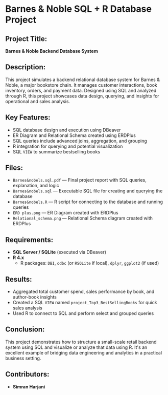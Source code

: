 # Barnes & Noble SQL + R Database Project

## Project Title:  
**Barnes & Noble Backend Database System**

## Description:  
This project simulates a backend relational database system for Barnes & Noble, a major bookstore chain. It manages customer interactions, book inventory, orders, and payment data. Designed using SQL and analyzed through R, this project showcases data design, querying, and insights for operational and sales analysis.

## Key Features:
- SQL database design and execution using DBeaver
- ER Diagram and Relational Schema created using ERDPlus
- SQL queries include advanced joins, aggregation, and grouping
- R integration for querying and potential visualization
- SQL `VIEW` to summarize bestselling books

## Files:
- `Barnes&nobels.sql.pdf` — Final project report with SQL queries, explanation, and logic  
- `Barnes&nobels.sql` — Executable SQL file for creating and querying the database  
- `Barnes&nobels.R` — R script for connecting to the database and running queries  
- `ERD plus.png` — ER Diagram created with ERDPlus  
- `Relational_schema.png` — Relational Schema diagram created with ERDPlus

## Requirements:
- **SQL Server / SQLite** (executed via DBeaver)
- **R 4.x**  
  - R packages: `DBI`, `odbc` (or `RSQLite` if local), `dplyr`, `ggplot2` (if used)

## Results:
- Aggregated total customer spend, sales performance by book, and author-book insights
- Created a SQL `VIEW` named `project_Top3_BestSellingBooks` for quick sales analysis
- Used R to connect to SQL and perform select and grouped queries

## Conclusion:
This project demonstrates how to structure a small-scale retail backend system using SQL and visualize or analyze that data using R. It's an excellent example of bridging data engineering and analytics in a practical business setting.

## Contributors:
- **Simran Harjani**  

